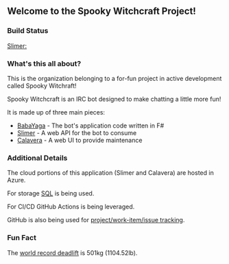 ## Welcome to the Spooky Witchcraft Project!

### Build Status
[Slimer: ](https://github.com/spookywitchcraft/slimer/actions/workflows/deploy.yml/badge.svg?event=push)

### What's this all about?

This is the organization belonging to a for-fun project in active development called Spooky Witchraft!

Spooky Witchcraft is an IRC bot designed to make chatting a little more fun!

It is made up of three main pieces:

* [BabaYaga](https://github.com/SpookyWitchcraft/BabaYaga) - The bot's application code written in F#
* [Slimer](https://github.com/SpookyWitchcraft/Slimer) - A web API for the bot to consume
* [Calavera](https://github.com/SpookyWitchcraft/Calavera) - A web UI to provide maintenance

### Additional Details

The cloud portions of this application (Slimer and Calavera) are hosted in Azure.

For storage [SQL](https://github.com/SpookyWitchcraft/Sql) is being used.

For CI/CD GitHub Actions is being leveraged.

GitHub is also being used for [project/work-item/issue tracking](https://github.com/orgs/SpookyWitchcraft/projects/1).

### Fun Fact
The [world record deadlift](https://www.youtube.com/watch?v=2kEC7X1FUIg) is 501kg (1104.52lb).
